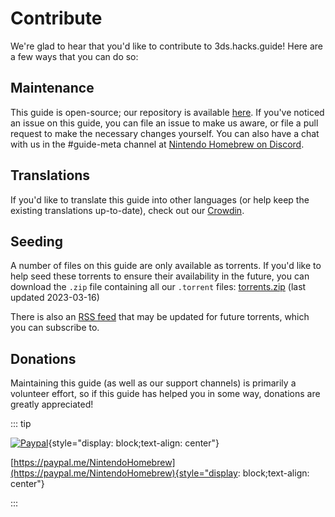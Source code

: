 # Contribute

We're glad to hear that you'd like to contribute to 3ds.hacks.guide! Here are a few ways that you can do so:

## Maintenance

This guide is open-source; our repository is available [here](https://github.com/hacks-guide/Guide_3DS). If you've noticed an issue on this guide, you can file an issue to make us aware, or file a pull request to make the necessary changes yourself. You can also have a chat with us in the #guide-meta channel at [Nintendo Homebrew on Discord](https://discord.gg/MWxPgEp).

## Translations

If you'd like to translate this guide into other languages (or help keep the existing translations up-to-date), check out our [Crowdin](https://crowdin.com/project/3ds-guide).

## Seeding

A number of files on this guide are only available as torrents. If you'd like to help seed these torrents to ensure their availability in the future, you can download the `.zip` file containing all our `.torrent` files: [torrents.zip](/assets/torrents.zip) (last updated 2023-03-16)

There is also an [RSS feed](/rss.xml) that may be updated for future torrents, which you can subscribe to.

## Donations

Maintaining this guide (as well as our support channels) is primarily a volunteer effort, so if this guide has helped you in some way, donations are greatly appreciated!

::: tip

[![Paypal](/images/paypal_white.png)](https://paypal.me/NintendoHomebrew){style="display: block;text-align: center"}

[https://paypal.me/NintendoHomebrew](https://paypal.me/NintendoHomebrew){style="display: block;text-align: center"}

:::
